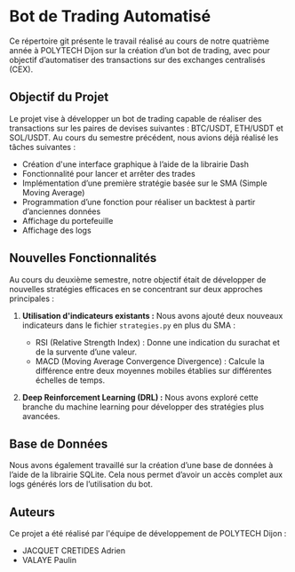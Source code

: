 # Bot de Trading Automatisé

Ce répertoire git présente le travail réalisé au cours de notre quatrième année à POLYTECH Dijon sur la création d’un bot de trading, avec pour objectif d’automatiser des transactions sur des exchanges centralisés (CEX).

## Objectif du Projet
Le projet vise à développer un bot de trading capable de réaliser des transactions sur les paires de devises suivantes : BTC/USDT, ETH/USDT et SOL/USDT. Au cours du semestre précédent, nous avions déjà réalisé les tâches suivantes :

- Création d'une interface graphique à l’aide de la librairie Dash
- Fonctionnalité pour lancer et arrêter des trades
- Implémentation d’une première stratégie basée sur le SMA (Simple Moving Average)
- Programmation d’une fonction pour réaliser un backtest à partir d’anciennes données
- Affichage du portefeuille
- Affichage des logs

## Nouvelles Fonctionnalités
Au cours du deuxième semestre, notre objectif était de développer de nouvelles stratégies efficaces en se concentrant sur deux approches principales :

1. **Utilisation d'indicateurs existants :** Nous avons ajouté deux nouveaux indicateurs dans le fichier `strategies.py` en plus du SMA :
   - RSI (Relative Strength Index) : Donne une indication du surachat et de la survente d’une valeur.
   - MACD (Moving Average Convergence Divergence) : Calcule la différence entre deux moyennes mobiles établies sur différentes échelles de temps.

2. **Deep Reinforcement Learning (DRL) :** Nous avons exploré cette branche du machine learning pour développer des stratégies plus avancées.

## Base de Données
Nous avons également travaillé sur la création d’une base de données à l’aide de la librairie SQLite. Cela nous permet d’avoir un accès complet aux logs générés lors de l’utilisation du bot.

## Auteurs
Ce projet a été réalisé par l'équipe de développement de POLYTECH Dijon :
- JACQUET CRETIDES Adrien
- VALAYE Paulin 

